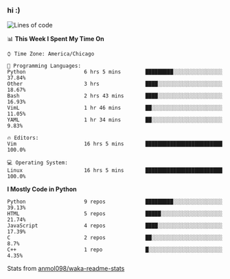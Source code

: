 ### hi :)

<!--START_SECTION:waka-->
![Lines of code](https://img.shields.io/badge/From%20Hello%20World%20I%27ve%20Written-773997%20lines%20of%20code-blue)

📊 **This Week I Spent My Time On** 

```text
⌚︎ Time Zone: America/Chicago

💬 Programming Languages: 
Python                   6 hrs 5 mins        █████████░░░░░░░░░░░░░░░░   37.84% 
Other                    3 hrs               ████░░░░░░░░░░░░░░░░░░░░░   18.67% 
Bash                     2 hrs 43 mins       ████░░░░░░░░░░░░░░░░░░░░░   16.93% 
VimL                     1 hr 46 mins        ██░░░░░░░░░░░░░░░░░░░░░░░   11.05% 
YAML                     1 hr 34 mins        ██░░░░░░░░░░░░░░░░░░░░░░░   9.83%

🔥 Editors: 
Vim                      16 hrs 5 mins       █████████████████████████   100.0%

💻 Operating System: 
Linux                    16 hrs 5 mins       █████████████████████████   100.0%

```

**I Mostly Code in Python** 

```text
Python                   9 repos             █████████░░░░░░░░░░░░░░░░   39.13% 
HTML                     5 repos             █████░░░░░░░░░░░░░░░░░░░░   21.74% 
JavaScript               4 repos             ████░░░░░░░░░░░░░░░░░░░░░   17.39% 
C                        2 repos             ██░░░░░░░░░░░░░░░░░░░░░░░   8.7% 
C++                      1 repo              █░░░░░░░░░░░░░░░░░░░░░░░░   4.35%

```



<!--END_SECTION:waka-->

Stats from [anmol098/waka-readme-stats](https://github.com/anmol098/waka-readme-stats)